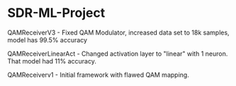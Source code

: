 # SDR-ML-Project

QAMReceiverV3 - Fixed QAM Modulator, increased data set to 18k samples, model has 99.5% accuracy

QAMReceiverLinearAct - Changed activation layer to "linear" with 1 neuron. That model had 11% accuracy.

QAMReceiverv1 - Initial framework with flawed QAM mapping.

